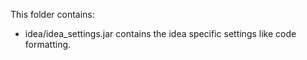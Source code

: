 This folder contains:
  * idea/idea_settings.jar contains the idea specific settings like code formatting.

